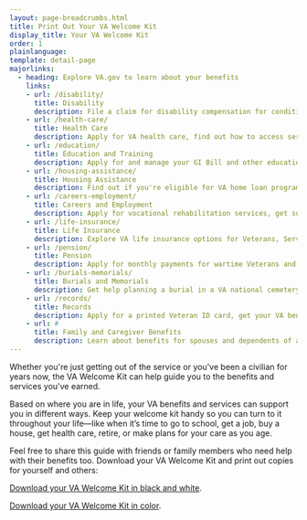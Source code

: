 ```yaml
---
layout: page-breadcrumbs.html
title: Print Out Your VA Welcome Kit
display_title: Your VA Welcome Kit
order: 1
plainlanguage:
template: detail-page
majorlinks:
  - heading: Explore VA.gov to learn about your benefits
    links:
    - url: /disability/
      title: Disability
      description: File a claim for disability compensation for conditions related to your military service, and manage your benefits over time.
    - url: /health-care/
      title: Health Care
      description: Apply for VA health care, find out how to access services, and manage your health and benefits online.
    - url: /education/
      title: Education and Training
      description: Apply for and manage your GI Bill and other education benefits to help pay for college and training programs.
    - url: /housing-assistance/
      title: Housing Assistance
      description: Find out if you're eligible for VA home loan programs to help you buy, build, repair, or keep a home. If you have a service-connected disability, see if you qualify for a housing grant to help you live more independently.
    - url: /careers-employment/
      title: Careers and Employment
      description: Apply for vocational rehabilitation services, get support for your Veteran-owned small business, and access other career resources.
    - url: /life-insurance/
      title: Life Insurance
      description: Explore VA life insurance options for Veterans, Servicemembers, and families. Manage your policy online, file claims for benefits, and access helpful resources.
    - url: /pension/
      title: Pension
      description: Apply for monthly payments for wartime Veterans and survivors with limited or no income who meet certain age and disability requirements.
    - url: /burials-memorials/
      title: Burials and Memorials
      description: Get help planning a burial in a VA national cemetery, order a headstone or other memorial item to honor a Veteran's service, and apply for survivor and dependent benefits.
    - url: /records/
      title: Records
      description: Apply for a printed Veteran ID card, get your VA benefit letters and medical records, and learn how to apply for a discharge upgrade.
    - url: #
      title: Family and Caregiver Benefits
      description: Learn about benefits for spouses and dependents of a Veteran or Servicemember, including added support if you're caring for a Veteran with a service-connected disability.
---
```

<div itemscope itemtype ="http://schema.org/HowTo">
<div class="va-introtext" itemprop="description">

Whether you're just getting out of the service or you've been a civilian for years now, the VA Welcome Kit can help guide you to the benefits and services you've earned.

Based on where you are in life, your VA benefits and services can support you in different ways. Keep your welcome kit handy so you can turn to it throughout your life—like when it’s time to go to school, get a job, buy a house, get health care, retire, or make plans for your care as you age.

Feel free to share this guide with friends or family members who need help with their benefits too. Download your VA Welcome Kit and print out copies for yourself and others:

[Download your VA Welcome Kit in black and white](/WelcomeVA_Guide_print_version_final.pdf).

[Download your VA Welcome Kit in color](/va_welcomekit_color.pdf).

</div>
